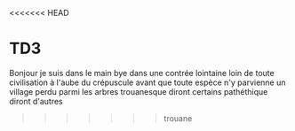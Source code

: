 <<<<<<< HEAD
# TD3
Bonjour
je suis 
dans 
le 
main
bye
dans une contrée lointaine
loin de toute civilisation 
à l'aube du crépuscule
avant que toute espèce n'y parvienne
un village
perdu parmi les arbres 
trouanesque diront certains
pathéthique diront d'autres

>>>>>>> trouane
